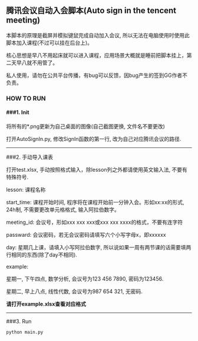 ## 腾讯会议自动入会脚本(Auto sign in the tencent meeting)

本脚本的原理是截屏并模拟键鼠完成自动加入会议, 所以无法在电脑使用时使用此脚本加入课程(不过可以挂在后台上)。

核心思想是早八不用起床就可以进入课程，应用场景大概就是睡前把脚本挂上，第二天早八就不用管了。

私人使用，请勿在公共平台传播，有bug可以反馈，因bug产生的签到GG作者不负责。



### HOW TO RUN

#### ###1. Init

将所有的*.png更新为自己桌面的图像(自己截图更换, 文件名不要更改)

打开AutoSignIn.py, 修改SignIn函数的第一行, 改为自己对应腾讯会议的路径.



---



###2. 手动导入课表

打开test.xlsx, 手动按照格式输入，除lesson列之外都请使用英文输入法, 不要有特殊符号. 

lesson: 课程名称

start_time: 课程开始时间, 程序将在课程开始前一分钟入会。形如xx:xx的形式, 24h制, 不需要更改单元格格式, 输入阿拉伯数字。

meeting_id: 会议号，形如xxx xxx xxx或xxx xxx xxxx的格式，不要有连字符

passward: 会议密码，若无会议密码请填写六个小写字母x，即xxxxxx

day: 星期几上课，请填入小写阿拉伯数字, 所以说如果一周有两节课的话需要填两行相同的东西(除了day不相同).

example:

星期一, 下午四点, 数学分析, 会议号为123 456 7890, 密码为123456.

星期二, 早上八点, 线性代数, 会议号为987 654 321, 无密码.

**请打开example.xlsx查看对应格式**



---



###3. Run

`python main.py`

